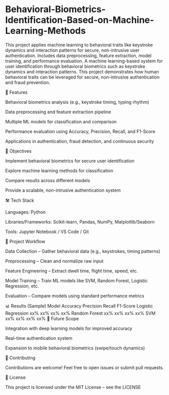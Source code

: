 # Behavioral-Biometrics-Identification-Based-on-Machine-Learning-Methods
This project applies machine learning to behavioral traits like keystroke dynamics and interaction patterns for secure, non-intrusive user authentication. Includes data preprocessing, feature extraction, model training, and performance evaluation.
A machine learning-based system for user identification through behavioral biometrics such as keystroke dynamics and interaction patterns. This project demonstrates how human behavioral traits can be leveraged for secure, non-intrusive authentication and fraud prevention.

📌 Features

Behavioral biometrics analysis (e.g., keystroke timing, typing rhythm)

Data preprocessing and feature extraction pipeline

Multiple ML models for classification and comparison

Performance evaluation using Accuracy, Precision, Recall, and F1-Score

Applications in authentication, fraud detection, and continuous security

🎯 Objectives

Implement behavioral biometrics for secure user identification

Explore machine learning methods for classification

Compare results across different models

Provide a scalable, non-intrusive authentication system

🛠️ Tech Stack

Languages: Python

Libraries/Frameworks: Scikit-learn, Pandas, NumPy, Matplotlib/Seaborn

Tools: Jupyter Notebook / VS Code / Git

📂 Project Workflow

Data Collection – Gather behavioral data (e.g., keystrokes, timing patterns)

Preprocessing – Clean and normalize raw input

Feature Engineering – Extract dwell time, flight time, speed, etc.

Model Training – Train ML models like SVM, Random Forest, Logistic Regression, etc.

Evaluation – Compare models using standard performance metrics

📊 Results (Sample)
Model	Accuracy	Precision	Recall	F1-Score
Logistic Regression	xx%	xx%	xx%	xx%
Random Forest	     xx%	xx%	xx%	xx%
SVM	               xx%	xx%	xx%	xx%
📌 Future Scope

Integration with deep learning models for improved accuracy

Real-time authentication system

Expansion to mobile behavioral biometrics (swipe/touch dynamics)

🤝 Contributing

Contributions are welcome! Feel free to open issues or submit pull requests.

📜 License

This project is licensed under the MIT License – see the LICENSE
